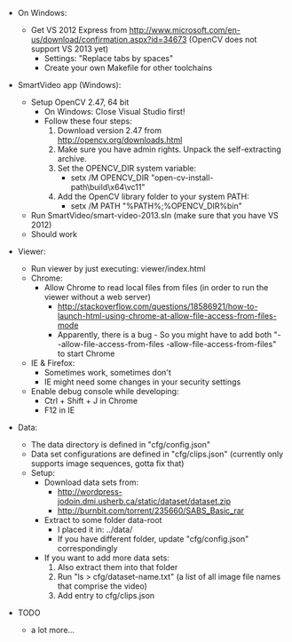 - On Windows:
	- Get VS 2012 Express from http://www.microsoft.com/en-us/download/confirmation.aspx?id=34673 (OpenCV does not support VS 2013 yet)
		- Settings: "Replace tabs by spaces" 
		- Create your own Makefile for other toolchains
	
- SmartVideo app (Windows):
	- Setup OpenCV 2.47, 64 bit
		- On Windows: Close Visual Studio first!
		- Follow these four steps:
			1. Download version 2.47 from http://opencv.org/downloads.html
			2. Make sure you have admin rights. Unpack the self-extracting archive.
			3. Set the OPENCV_DIR system variable:
				- setx /M OPENCV_DIR "open-cv-install-path\build\x64\vc11\"
			4. Add the OpenCV library folder to your system PATH:
				- setx /M PATH "%PATH%;%OPENCV_DIR%bin\"
	- Run SmartVideo/smart-video-2013.sln (make sure that you have VS 2012)
	- Should work
	
- Viewer:
	- Run viewer by just executing: viewer/index.html
	- Chrome: 
		- Allow Chrome to read local files from files (in order to run the viewer without a web server)
			- http://stackoverflow.com/questions/18586921/how-to-launch-html-using-chrome-at-allow-file-access-from-files-mode
			- Apparently, there is a bug - So you might have to add both "--allow-file-access-from-files -allow-file-access-from-files" to start Chrome
	- IE & Firefox:
		- Sometimes work, sometimes don't
		- IE might need some changes in your security settings
	- Enable debug console while developing:
		- Ctrl + Shift + J in Chrome
		- F12 in IE

- Data:
	- The data directory is defined in "cfg/config.json"
	- Data set configurations are defined in "cfg/clips.json" (currently only supports image sequences, gotta fix that)
	- Setup:
		- Download data sets from:
			- http://wordpress-jodoin.dmi.usherb.ca/static/dataset/dataset.zip
			- http://burnbit.com/torrent/235660/SABS_Basic_rar
		- Extract to some folder data-root
			- I placed it in: ../data/
			- If you have different folder, update "cfg/config.json" correspondingly
		- If you want to add more data sets:
			1. Also extract them into that folder
			2. Run "ls > cfg/dataset-name.txt" (a list of all image file names that comprise the video)
			3. Add entry to cfg/clips.json
- TODO
	- a lot more...